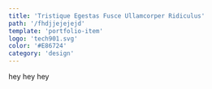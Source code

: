 ```yaml
---
title: 'Tristique Egestas Fusce Ullamcorper Ridiculus'
path: '/fhdjjejejejd'
template: 'portfolio-item'
logo: 'tech901.svg'
color: '#E86724'
category: 'design'
---
```


hey hey hey 